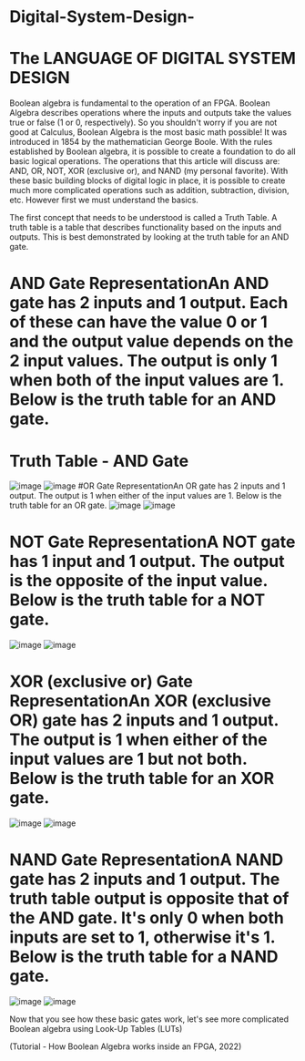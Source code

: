 # Digital-System-Design-
# The LANGUAGE OF DIGITAL SYSTEM DESIGN 
Boolean algebra is fundamental to the operation of an FPGA. Boolean Algebra describes operations where the inputs and outputs take the values true or false (1 or 0, respectively). So you shouldn't worry if you are not good at Calculus, Boolean Algebra is the most basic math possible! It was introduced in 1854 by the mathematician George Boole. With the rules established by Boolean algebra, it is possible to create a foundation to do all basic logical operations. The operations that this article will discuss are: AND, OR, NOT, XOR (exclusive or), and NAND (my personal favorite). With these basic building blocks of digital logic in place, it is possible to create much more complicated operations such as addition, subtraction, division, etc. However first we must understand the basics.

The first concept that needs to be understood is called a Truth Table. A truth table is a table that describes functionality based on the inputs and outputs. This is best demonstrated by looking at the truth table for an AND gate.

# AND Gate RepresentationAn AND gate has 2 inputs and 1 output. Each of these can have the value 0 or 1 and the output value depends on the 2 input values. The output is only 1 when both of the input values are 1. Below is the truth table for an AND gate.

# Truth Table - AND Gate
![image](https://user-images.githubusercontent.com/52580367/152601077-242bf07c-a1c0-41b2-9a52-8a33c77ad947.png)
![image](https://user-images.githubusercontent.com/52580367/152601174-c5baf42e-a0e7-4bbc-8339-2541cd9e17a2.png)
#OR Gate RepresentationAn OR gate has 2 inputs and 1 output. The output is 1 when either of the input values are 1. Below is the truth table for an OR gate.
![image](https://user-images.githubusercontent.com/52580367/152601233-1920e4c0-9a91-469e-ab9b-b175324cfb58.png)
![image](https://user-images.githubusercontent.com/52580367/152601297-5b997026-4f11-4206-b6a3-d14d1dbbfc7a.png)

# NOT Gate RepresentationA NOT gate has 1 input and 1 output. The output is the opposite of the input value. Below is the truth table for a NOT gate.
![image](https://user-images.githubusercontent.com/52580367/152601327-59ee5201-c7c6-40ff-bac1-ecfcd53aadef.png)
![image](https://user-images.githubusercontent.com/52580367/152601362-3116e6de-243c-491c-b72b-878a9b5266e2.png)

# XOR (exclusive or) Gate RepresentationAn XOR (exclusive OR) gate has 2 inputs and 1 output. The output is 1 when either of the input values are 1 but not both. Below is the truth table for an XOR gate.
![image](https://user-images.githubusercontent.com/52580367/152601398-7df97b97-a613-4167-9750-45123596e384.png)
![image](https://user-images.githubusercontent.com/52580367/152601414-5fd18b52-c68d-47c1-a3a9-66eb742e18f0.png)

# NAND Gate RepresentationA NAND gate has 2 inputs and 1 output. The truth table output is opposite that of the AND gate. It's only 0 when both inputs are set to 1, otherwise it's 1. Below is the truth table for a NAND gate.
![image](https://user-images.githubusercontent.com/52580367/152601447-0aa5afa6-3429-4e24-aee2-30960723ade4.png)
![image](https://user-images.githubusercontent.com/52580367/152601473-4a423d05-019f-4faa-8c02-f2affe5ee7ac.png)

Now that you see how these basic gates work, let's see more complicated Boolean algebra using Look-Up Tables (LUTs)

(Tutorial - How Boolean Algebra works inside an FPGA, 2022)
